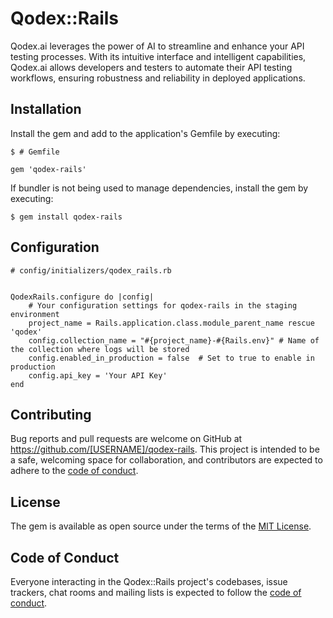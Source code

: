 # Qodex::Rails

Qodex.ai leverages the power of AI to streamline and enhance your API testing processes. With its intuitive interface and intelligent capabilities, Qodex.ai allows developers and testers to automate their API testing workflows, ensuring robustness and reliability in deployed applications.

## Installation

Install the gem and add to the application's Gemfile by executing:

    $ # Gemfile

    gem 'qodex-rails'

If bundler is not being used to manage dependencies, install the gem by executing:

    $ gem install qodex-rails

## Configuration
    # config/initializers/qodex_rails.rb

    
    QodexRails.configure do |config|
        # Your configuration settings for qodex-rails in the staging environment
        project_name = Rails.application.class.module_parent_name rescue 'qodex'
        config.collection_name = "#{project_name}-#{Rails.env}" # Name of the collection where logs will be stored
        config.enabled_in_production = false  # Set to true to enable in production
        config.api_key = 'Your API Key'
    end  
    
## Contributing

Bug reports and pull requests are welcome on GitHub at https://github.com/[USERNAME]/qodex-rails. This project is intended to be a safe, welcoming space for collaboration, and contributors are expected to adhere to the [code of conduct](https://github.com/[USERNAME]/qodex-rails/blob/main/CODE_OF_CONDUCT.md).

## License

The gem is available as open source under the terms of the [MIT License](https://opensource.org/licenses/MIT).

## Code of Conduct

Everyone interacting in the Qodex::Rails project's codebases, issue trackers, chat rooms and mailing lists is expected to follow the [code of conduct](https://github.com/[USERNAME]/qodex-rails/blob/main/CODE_OF_CONDUCT.md).
